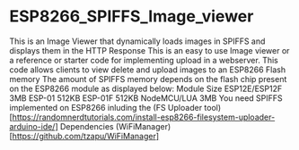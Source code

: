 # ESP8266_SPIFFS_Image_viewer
This is an Image Viewer that dynamically loads images in SPIFFS and displays them in the HTTP Response
This is an easy to use Image viewer or a reference or starter code for implementing upload in a webserver.
This code allows clients to view delete and upload images to an ESP8266 Flash memory
The amount of SPIFFS memory depends on the flash chip present on the ESP8266 module as displayed below:
Module                            Size
ESP12E/ESP12F                     3MB
ESP-01                            512KB
ESP-01F                           512KB
NodeMCU/LUA                       3MB
You need SPIFFS implemented on ESP8266 inluding the (FS Uploader tool)[https://randomnerdtutorials.com/install-esp8266-filesystem-uploader-arduino-ide/]
Dependencies
(WiFiManager)[https://github.com/tzapu/WiFiManager]
